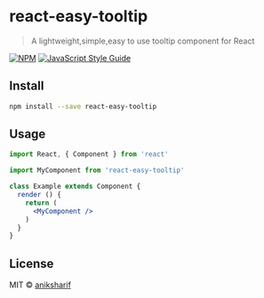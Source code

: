# react-easy-tooltip

> A lightweight,simple,easy to use tooltip component for React

[![NPM](https://img.shields.io/npm/v/react-easy-tooltip.svg)](https://www.npmjs.com/package/react-easy-tooltip) [![JavaScript Style Guide](https://img.shields.io/badge/code_style-standard-brightgreen.svg)](https://standardjs.com)

## Install

```bash
npm install --save react-easy-tooltip
```

## Usage

```jsx
import React, { Component } from 'react'

import MyComponent from 'react-easy-tooltip'

class Example extends Component {
  render () {
    return (
      <MyComponent />
    )
  }
}
```

## License

MIT © [aniksharif](https://github.com/aniksharif)
